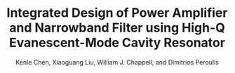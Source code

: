 ---
type: conference
title: Integrated Design of Power Amplifier and Narrowband Filter using High-Q Evanescent-Mode Cavity Resonator
author: Kenle Chen, Xiaoguang Liu, William J. Chappell, and Dimitrios Peroulis
journal:
volume:
number:
year: 2011
month: Jun.
doi: 10.1109/MWSYM.2011.5972854
pages:
publisher:
booktitle: IEEE MTT-S International Microwave Symposium (IMS)
note:
sort_key: 2011
---